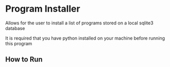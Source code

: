 # Program Installer

Allows for the user to install a list of programs stored on a local sqlite3 database

It is required that you have python installed on your machine before running this program

## How to Run
